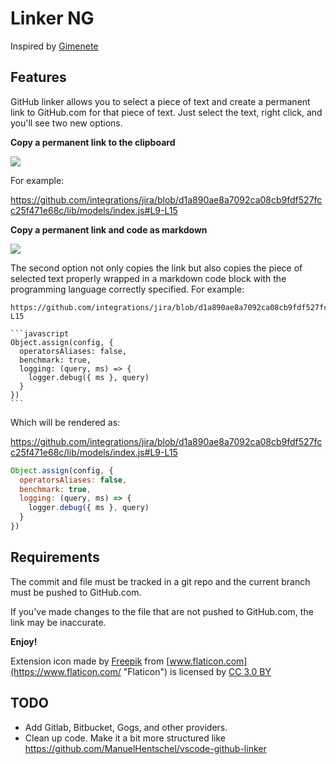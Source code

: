 # Linker NG

Inspired by [Gimenete](https://github.com/gimenete/github-linker)

## Features

GitHub linker allows you to select a piece of text and create a permanent link to GitHub.com for that piece of text. Just select the text, right click, and you'll see two new options.

**Copy a permanent link to the clipboard**

![](gifs/github-linker.gif)

For example:

https://github.com/integrations/jira/blob/d1a890ae8a7092ca08cb9fdf527fcc25f471e68c/lib/models/index.js#L9-L15

**Copy a permanent link and code as markdown**

![](gifs/github-linker2.gif)

The second option not only copies the link but also copies the piece of selected text properly wrapped in a markdown code block with the programming language correctly specified. For example:

    https://github.com/integrations/jira/blob/d1a890ae8a7092ca08cb9fdf527fcc25f471e68c/lib/models/index.js#L9-L15

    ```javascript
    Object.assign(config, {
      operatorsAliases: false,
      benchmark: true,
      logging: (query, ms) => {
        logger.debug({ ms }, query)
      }
    })
    ```

Which will be rendered as:

https://github.com/integrations/jira/blob/d1a890ae8a7092ca08cb9fdf527fcc25f471e68c/lib/models/index.js#L9-L15

```javascript
Object.assign(config, {
  operatorsAliases: false,
  benchmark: true,
  logging: (query, ms) => {
    logger.debug({ ms }, query)
  }
})
```

## Requirements

The commit and file must be tracked in a git repo and the current branch must be pushed to GitHub.com.

If you've made changes to the file that are not pushed to GitHub.com, the link may be inaccurate.

**Enjoy!**

Extension icon made by [Freepik](https://www.freepik.com/ "Freepik") from [www.flaticon.com](https://www.flaticon.com/ "Flaticon") is licensed by [CC 3.0 BY](http://creativecommons.org/licenses/by/3.0/ "Creative Commons BY 3.0")

## TODO

* Add Gitlab, Bitbucket, Gogs, and other providers.
* Clean up code. Make it a bit more structured like https://github.com/ManuelHentschel/vscode-github-linker
  